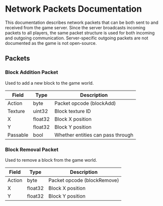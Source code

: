 # Network Packets Documentation

This documentation describes network packets that can be both sent to and received from the game server. Since the server broadcasts incoming packets to all players, the same packet structure is used for both incoming and outgoing communication. Server-specific outgoing packets are not documented as the game is not open-source.

## Packets

### Block Addition Packet
Used to add a new block to the game world.

| Field | Type | Description |
|-------|------|-------------|
| Action | byte | Packet opcode (blockAdd) |
| Texture | uint32 | Block texture ID |
| X | float32 | Block X position |
| Y | float32 | Block Y position |
| Passable | bool | Whether entities can pass through |

### Block Removal Packet
Used to remove a block from the game world.

| Field | Type | Description |
|-------|------|-------------|
| Action | byte | Packet opcode (blockRemove) |
| X | float32 | Block X position |
| Y | float32 | Block Y position |
